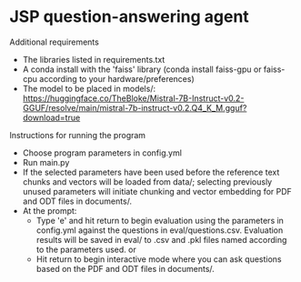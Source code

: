 # JSP question-answering agent

Additional requirements

- The libraries listed in requirements.txt
- A conda install with the 'faiss' library (conda install faiss-gpu or faiss-cpu according to your hardware/preferences)
- The model to be placed in models/: https://huggingface.co/TheBloke/Mistral-7B-Instruct-v0.2-GGUF/resolve/main/mistral-7b-instruct-v0.2.Q4_K_M.gguf?download=true

Instructions for running the program

- Choose program parameters in config.yml
- Run main.py
- If the selected parameters have been used before the reference text chunks and vectors will be loaded from data/; selecting previously unused parameters will initiate chunking and vector embedding for PDF and ODT files in documents/.
- At the prompt:
  - Type 'e' and hit return to begin evaluation using the parameters in config.yml against the questions in eval/questions.csv. Evaluation results will be saved in eval/ to .csv and .pkl files named according to the parameters used.
    or
  - Hit return to begin interactive mode where you can ask questions based on the PDF and ODT files in documents/.
